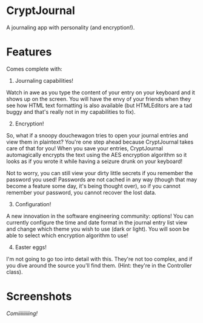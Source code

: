CryptJournal
============

A journaling app with personality (and encryption!).

Features
============

Comes complete with:

1) Journaling capabilities!

Watch in awe as you type the content of your entry on your keyboard and it shows up on the screen.
You will have the envy of your friends when they see how HTML text formatting is also available (but HTMLEditors are a tad
buggy and that's really not in my capabilities to fix).

2) Encryption!

So, what if a snoopy douchewagon tries to open your journal entries and view them in plaintext? You're one step ahead because CryptJournal
takes care of that for you! When you save your entries, CryptJournal automagically encrypts the text using the AES encryption algorithm
so it looks as if you wrote it while having a seizure drunk on your keyboard!

Not to worry, you can still view your dirty little secrets if you remember the password you used! Passwords are not cached in any way
(though that may become a feature some day, it's being thought over), so if you cannot remember your password, you cannot recover the lost data.

3) Configuration!

A new innovation in the software engineering community: options! You can currently configure the time and date format in the journal entry
list view and change which theme you wish to use (dark or light). You will soon be able to select which encryption algorithm to use!

4) Easter eggs!

I'm not going to go too into detail with this. They're not too complex, and if you dive around the source you'll find them. (Hint: they're in
the Controller class).

Screenshots
============

*Comiiiiiiiiing!*
